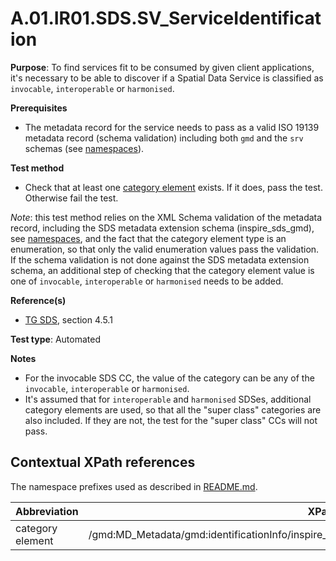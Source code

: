 # A.01.IR01.SDS.SV_ServiceIdentification

**Purpose**: To find services fit to be consumed by given client applications, it's necessary to be able to
discover if a Spatial Data Service is classified as ```invocable```, ```interoperable``` or ```harmonised```.

**Prerequisites**

* The metadata record for the service needs to pass as a valid ISO 19139 metadata record (schema validation) including both ```gmd``` and the ```srv``` schemas (see [namespaces](README.md#namespaces)).

**Test method**

* Check that at least one [category element](#sds_category) exists. If it does, pass the test. Otherwise fail the test.

*Note*: this test method relies on the XML Schema validation of the metadata record, including the SDS metadata extension schema (inspire\_sds\_gmd), see [namespaces](README.md#namespaces), and the fact that the category element type is
an enumeration, so that only the valid enumeration values pass the validation. If the schema validation is not done against
the SDS metadata extension schema, an additional step of checking that the category element value is one of ```invocable```, ```interoperable``` or ```harmonised``` needs to be added.


**Reference(s)**

* [TG SDS](README.md#ref_TG_SDS), section 4.5.1

**Test type**: Automated

**Notes**

* For the invocable SDS CC, the value of the category can be any of the ```invocable```, ```interoperable``` or ```harmonised```.
* It's assumed that for ```interoperable``` and ```harmonised``` SDSes, additional category elements are used, so that all the "super class" categories are also included. If they are not, the test for the "super class" CCs will not pass.

## Contextual XPath references

The namespace prefixes used as described in [README.md](README.md#namespaces).

Abbreviation                                               |  XPath expression
---------------------------------------------------------- | -------------------------------------------------------------------------
category element <a name="sds\_category"></a> | /gmd:MD_Metadata/gmd:identificationInfo/inspire\_sds\_gmd:SV_ServiceIdentification/inspire\_sds\_gmd:category
